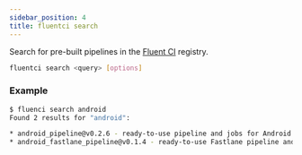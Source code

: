 ```yaml
---
sidebar_position: 4
title: fluentci search
---
```


Search for pre-built pipelines in the [Fluent CI](https://fluentci.io/) registry.

```bash
fluentci search <query> [options]
```

### Example

```sh
$ fluenci search android
Found 2 results for "android":

* android_pipeline@v0.2.6 - ready-to-use pipeline and jobs for Android projects
* android_fastlane_pipeline@v0.1.4 - ready-to-use Fastlane pipeline and jobs for Android (React Native) projects.
```